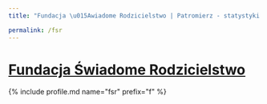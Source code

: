 ```yaml
---
title: "Fundacja \u015Awiadome Rodzicielstwo | Patromierz - statystyki Patronite.pl"

permalink: /fsr
---
```


# [Fundacja Świadome Rodzicielstwo](https://patronite.pl/fsr)

{% include profile.md name="fsr" prefix="f" %}
